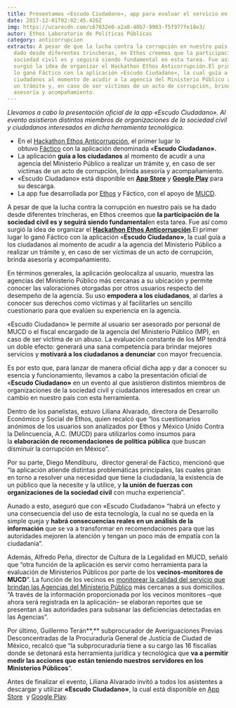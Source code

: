 ```yaml
---
title: Presentamos «Escudo Ciudadano», app para evaluar el servicio en los MP
date: 2017-12-01T02:02:45.426Z
img: https://ucarecdn.com/c67032e0-a2a8-40b7-9903-f5f977fe18e3/
autor: Ethos Laboratorio de Políticas Públicas
category: anticorrupcion
extracto: A pesar de que la lucha contra la corrupción en nuestro país se ha
  dado desde diferentes trincheras, en Ethos creemos que la participación de la
  sociedad civil es y seguirá siendo fundamental en esta tarea. Fue así como
  surgió la idea de organizar el Hackathon Ethos Anticorrupción.El primer lugar
  lo ganó Fáctico con la aplicación «Escudo Ciudadano», la cual guía a los
  ciudadanos al momento de acudir a la agencia del Ministerio Público a realizar
  un trámite y, en caso de ser víctimas de un acto de corrupción, brinda
  asesoría y acompañamiento.
---
```

*Llevamos a cabo la presentación oficial de la app «Escudo Ciudadano». Al evento asistieron distintos miembros de organizaciones de la sociedad civil y ciudadanos interesados en dicha herramienta tecnológica.*



* En el [Hackathon Ethos Anticorrupción](https://www.ethos.org.mx/es/hackathon-ethos-anticorrupcion/), el primer lugar lo obtuvo [Fáctico](https://www.factico.com.mx/) con la aplicación denominada «**Escudo Ciudadano».**
* La aplicación **guía a los ciudadanos** al momento de acudir a una agencia del Ministerio Público a realizar un trámite y, en caso de ser víctimas de un acto de corrupción, brinda asesoría y acompañamiento.
* «Escudo Ciudadano» está disponible en **[App Store](https://itunes.apple.com/mx/app/escudo-ciudadano/id1244306314?mt=8)** y **[Google Play](https://play.google.com/store/apps/details?id=mx.com.factico.escudociudadano&hl=es)** para su descarga.
* La app fue desarrollada por [Ethos](https://www.ethos.org.mx/) y Fáctico, con el apoyo de [MUCD](http://www.mucd.org.mx/). 

A pesar de que la lucha contra la corrupción en nuestro país se ha dado desde diferentes trincheras, en Ethos creemos que **la participación de la sociedad civil es y seguirá siendo fundamental**en esta tarea. Fue así como surgió la idea de organizar el **[Hackathon Ethos Anticorrupción](https://www.ethos.org.mx/es/ethos-publications/hackathon-ethos-anticorrupcion/)**.El primer lugar lo ganó Fáctico con la aplicación «**Escudo Ciudadano»**, la cual guía a los ciudadanos al momento de acudir a la agencia del Ministerio Público a realizar un trámite y, en caso de ser víctimas de un acto de corrupción, brinda asesoría y acompañamiento. 

En términos generales, la aplicación geolocaliza al usuario, muestra las agencias del Ministerio Público más cercanas a su ubicación y permite conocer las valoraciones otorgadas por otros usuarios respecto del desempeño de la agencia. Su uso **empodera a los ciudadanos**, al darles a conocer sus derechos como víctimas y al facilitarles un sencillo cuestionario para que evalúen su experiencia en la agencia. 

«Escudo Ciudadano» le permite al usuario ser asesorado por personal de MUCD o el fiscal encargado de la agencia del Ministerio Público (MP), en caso de ser víctima de un abuso. La evaluación constante de los MP tendrá un doble efecto: generará una sana competencia para brindar mejores servicios y **motivará a los ciudadanos a denunciar** con mayor frecuencia. 

Es por esto que, para lanzar de manera oficial dicha app y dar a conocer su esencia y funcionamiento, llevamos a cabo la presentación oficial de «**Escudo Ciudadano»** en un evento al que asistieron distintos miembros de organizaciones de la sociedad civil y ciudadanos interesados en crear un cambio en nuestro país con esta herramienta.

Dentro de los panelistas, estuvo Liliana Alvarado, directora de Desarrollo Económico y Social de Ethos, quien recalcó que “los cuestionarios anónimos de los usuarios son analizados por Ethos y México Unido Contra la Delincuencia, A.C. (MUCD) para utilizarlos como insumos para la **elaboración de recomendaciones de política pública** que buscan disminuir la corrupción en México”.

Por su parte, Diego Mendiburu,  director general de Fáctico, mencionó que “la aplicación atiende distintas problemáticas principales, las cuales giran en torno a resolver una necesidad que tiene la ciudadanía, la existencia de un público que la necesite y la utilice, y **la unión de fuerzas con organizaciones de la sociedad civil** con mucha experiencia”.

Aunado a esto, aseguró que con «Escudo Ciudadano» “habrá un efecto y una consecuencia del uso de esta tecnología, la cual no se queda en la simple queja y **habrá consecuencias reales en un análisis de la información** que se va a transformar en recomendaciones para que las autoridades mejoren la atención y tengan un poco más de empatía con la ciudadanía”.

Además, Alfredo Peña, director de Cultura de la Legalidad en MUCD, señaló que “otra función de la aplicación es servir como herramienta para la evaluación de Ministerios Públicos por parte de los **vecinos-monitores de MUCD**”. La función de los vecinos es [monitorear la calidad del servicio que brindan las Agencias del Ministerio Público](http://www.mucd.org.mx/programas/monitoreo-ciudadano-nsjp/) más cercanas a sus domicilios. “A través de la información proporcionada por los vecinos monitores –que ahora será registrada en la aplicación– se elaboran reportes que se presentan a las autoridades para subsanar las deficiencias detectadas en las Agencias”.

Por último, Guillermo Terán**,** subprocurador de Averiguaciones Previas Desconcentradas de la Procuraduría General de Justicia de Ciudad de México, recalcó que “la subprocuraduría tiene a su cargo las 16 fiscalías donde se detonará esta herramienta jurídica y tecnológica que **va a permitir medir las acciones que están teniendo nuestros servidores en los Ministerios Públicos**”.

Antes de finalizar el evento, Liliana Alvarado invitó a todos los asistentes a descargar y utilizar **«Escudo Ciudadano»**, la cual está disponible en [App Store](https://itunes.apple.com/mx/app/escudo-ciudadano/id1244306314?mt=8)  y [Google Play](https://play.google.com/store/apps/details?id=mx.com.factico.escudociudadano&hl=es).